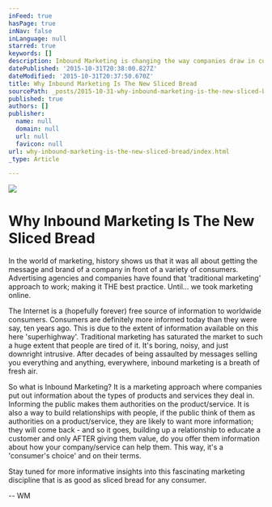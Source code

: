 ```yaml
---
inFeed: true
hasPage: true
inNav: false
inLanguage: null
starred: true
keywords: []
description: Inbound Marketing is changing the way companies draw in customers and create real relationships.
datePublished: '2015-10-31T20:38:00.827Z'
dateModified: '2015-10-31T20:37:50.670Z'
title: Why Inbound Marketing Is The New Sliced Bread
sourcePath: _posts/2015-10-31-why-inbound-marketing-is-the-new-sliced-bread.md
published: true
authors: []
publisher:
  name: null
  domain: null
  url: null
  favicon: null
url: why-inbound-marketing-is-the-new-sliced-bread/index.html
_type: Article

---
```

![](https://the-grid-user-content.s3-us-west-2.amazonaws.com/8eaee8aa-1113-43f7-8540-2e6618285d3f.jpg)

# Why Inbound Marketing Is The New Sliced Bread

In the world of marketing, history shows us that it was all about getting the message and brand of a company in front of a variety of consumers.  Advertising agencies and companies have found that 'traditional marketing' approach to work; making it THE best practice.  Until... we took marketing online. 

The Internet is a (hopefully forever) free source of information to worldwide consumers.  Consumers are definitely more informed today than they were say, ten years ago.  This is due to the extent of information available on this here 'superhighway'.  Traditional marketing has saturated the market to such a huge extent that people are tired of it.  It's boring, noisy, and just downright intrusive.  After decades of being assaulted by messages selling you everything and anything, everywhere, inbound marketing is a breath of fresh air.  

So what is Inbound Marketing?  It is a marketing approach where companies put out information about the types of products and services they deal in.  Informing the public makes them authorities on the product/service.  It is also a way to build relationships with people, if the public think of them as authorities on a product/service, they are likely to want more information; they will come back - and so it goes, building up a relationship to educate a customer and only AFTER giving them value, do you offer them information about how your company/service can help them.  This way, it's a 'consumer's choice' and on their terms.

Stay tuned for more informative insights into this fascinating marketing discipline that is as good as sliced bread for any consumer.

-- WM